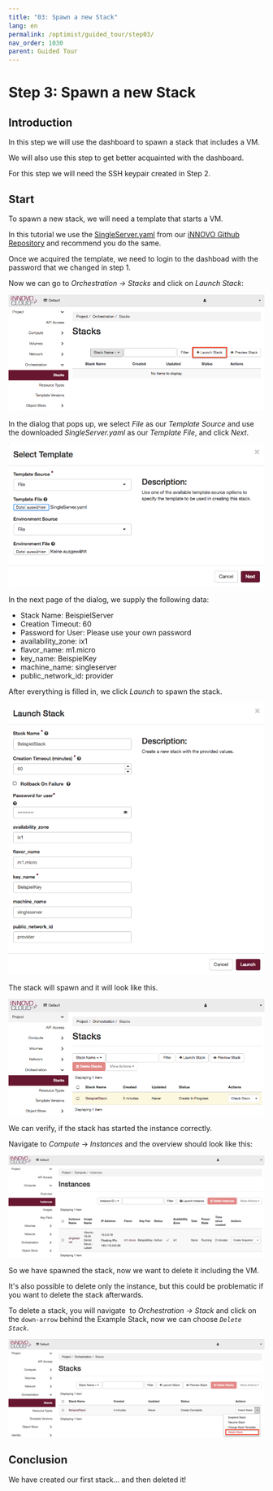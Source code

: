 ```yaml
---
title: "03: Spawn a new Stack"
lang: en
permalink: /optimist/guided_tour/step03/
nav_order: 1030
parent: Guided Tour
---
```


Step 3: Spawn a new Stack
=========================

Introduction
------------

In this step we will use the dashboard to spawn a stack that includes a
VM.

We will also use this step to get better acquainted with the dashboard.

For this step we will need the SSH keypair created in Step 2.

Start
-----

To spawn a new stack, we will need a template that starts a VM.

In this tutorial we use
the [SingleServer.yaml](https://github.com/innovocloud/openstack_examples/blob/master/heat/templates/SingleServer/SingleServer.yaml) from
our [iNNOVO Github Repository](https://github.com/innovocloud) and recommend you do the same.

Once we acquired the template, we need to login to the dashboad with the
password that we changed in step 1.

Now we can go to *Orchestration → Stacks* and click on *Launch Stack*:

![](attachments/13536111.png)

In the dialog that pops up, we select *File* as our *Template Source*
and use the downloaded *SingleServer.yaml* as our *Template File*, and
click *Next*.

![](attachments/13536112.png)

In the next page of the dialog, we supply the following data:

-   Stack Name: BeispielServer
-   Creation Timeout: 60
-   Password for User: Please use your own password
-   availability\_zone: ix1
-   flavor\_name: m1.micro
-   key\_name: BeispielKey
-   machine\_name: singleserver
-   public\_network\_id: provider

After everything is filled in, we click *Launch* to spawn the stack.

![](attachments/13536113.png)

The stack will spawn and it will look like this.

![](attachments/13536114.png)

We can verify, if the stack has started the instance correctly.

Navigate to *Compute* -\> *Instances* and the overview should look like
this:

![](attachments/13536115.png)

So we have spawned the stack, now we want to delete it including the
VM.

It's also possible to delete only the instance, but this could be
problematic if you want to delete the stack afterwards.

To delete a stack, you will navigate  to *Orchestration* *-\>* *Stack*
and click on the `down-arrow` behind the Example Stack, now we can
choose *`Delete Stack`*.

![](attachments/13536116.png)

Conclusion
----------

We have created our first stack... and then deleted it!
